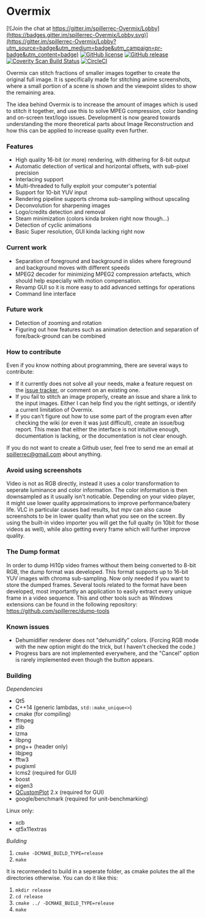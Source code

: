 Overmix
=======

[![Join the chat at https://gitter.im/spillerrec-Overmix/Lobby](https://badges.gitter.im/spillerrec-Overmix/Lobby.svg)](https://gitter.im/spillerrec-Overmix/Lobby?utm_source=badge&utm_medium=badge&utm_campaign=pr-badge&utm_content=badge)
[![GitHub license](https://img.shields.io/badge/license-GPLv3-blue.svg?style=flat-square)](https://www.gnu.org/licenses/gpl-3.0.txt)
[![GitHub release](https://img.shields.io/badge/release-v0.3.0-blue.svg?style=flat-square)](https://github.com/spillerrec/Overmix/releases/tag/v0.3.0)
[![Coverity Scan Build Status](https://scan.coverity.com/projects/7062/badge.svg)](https://scan.coverity.com/projects/spillerrec-overmix)
[![CircleCI](https://circleci.com/gh/spillerrec/Overmix.svg?style=svg)](https://circleci.com/gh/spillerrec/Overmix)

Overmix can stitch fractions of smaller images together to create the original full image. It is specifically made for stitching anime screenshots, where a small portion of a scene is shown and the viewpoint slides to show the remaining area.

The idea behind Overmix is to increase the amount of images which is used to stitch it together, and use this to solve MPEG compression, color banding and on-screen text/logo issues.
Development is now geared towards understanding the more theoretical parts about Image Reconstruction and how this can be applied to increase quality even further.

### Features

- High quality 16-bit (or more) rendering, with dithering for 8-bit output
- Automatic detection of vertical and horizontal offsets, with sub-pixel precision
- Interlacing support
- Multi-threaded to fully exploit your computer's potential
- Support for 10-bit YUV input
- Rendering pipeline supports chroma sub-sampling without upscaling
- Deconvolution for sharpening images
- Logo/credits detection and removal
- Steam minimization (colors kinda broken right now though...)
- Detection of cyclic animations
- Basic Super resolution, GUI kinda lacking right now

### Current work

- Separation of foreground and background in slides where foreground and background moves with different speeds
- MPEG2 decoder for minimizing MPEG2 compression artefacts, which should help especially with motion compensation.
- Revamp GUI so it is more easy to add advanced settings for operations
- Command line interface

### Future work

- Detection of zooming and rotation
- Figuring out how features such as animation detection and separation of fore/back-ground can be combined

### How to contribute

Even if you know nothing about programming, there are several ways to contribute:

- If it currently does not solve all your needs, make a feature request on the [issue tracker](https://github.com/spillerrec/Overmix/issues), or comment on an existing one.
- If you fail to stitch an image properly, create an issue and share a link to the input images. Either I can help find you the right settings, or identify a current limitation of Overmix.
- If you can't figure out how to use some part of the program even after checking the wiki (or even it was just difficult), create an issue/bug report. This mean that either the interface is not intuitive enough, documentation is lacking, or the documentation is not clear enough.

If you do not want to create a Github user, feel free to send me an email at spillerrec@gmail.com about anything.

### Avoid using screenshots

Video is not as RGB directly, instead it uses a color transformation to seperate luminance and color information. The color information is then downsampled as it usually isn't noticable. Depending on your video player, it might use lower quality approximations to improve performance/batery life.
VLC in particular causes bad results, but mpv can also cause screenshots to be in lower quality than what you see on the screen. By using the built-in video importer you will get the full qualty (in 10bit for those videos as well), while also getting every frame which will further improve quality.

### The Dump format

In order to dump Hi10p video frames without them being converted to 8-bit RGB, the dump format was developed. This format supports up to 16-bit YUV images with chroma sub-sampling. Now only needed if you want to store the dumped frames.
Several tools related to the format have been developed, most importantly an application to easily extract every unique frame in a video sequence. This and other tools such as Windows extensions can be found in the following repository: https://github.com/spillerrec/dump-tools

### Known issues

- Dehumidifier renderer does not "dehumidify" colors. (Forcing RGB mode with the new option might do the trick, but I haven't checked the code.)
- Progress bars are not implemented everywhere, and the "Cancel" option is rarely implemented even though the button appears.

### Building

*Dependencies*
- Qt5
- C++14 (generic lambdas, `std::make_unique<>`)
- cmake (for compiling)
- ffmpeg
- zlib
- lzma
- libpng
- png++ (header only)
- libjpeg
- fftw3
- pugixml
- lcms2 (required for GUI)
- boost
- eigen3
- [QCustomPlot](http://www.qcustomplot.com/) 2.x (required for GUI)
- google/benchmark (required for unit-benchmarking)

Linux only:
- xcb
- qt5x11extras

*Building*

1. `cmake -DCMAKE_BUILD_TYPE=release`
2. `make`

It is recormended to build in a seperate folder, as cmake polutes the all the directories otherwise. You can do it like this:

1. `mkdir release`
2. `cd release`
3. `cmake ../ -DCMAKE_BUILD_TYPE=release`
4. `make`

